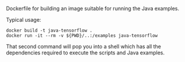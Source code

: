 Dockerfile for building an image suitable for running the Java examples.

Typical usage:

```
docker build -t java-tensorflow .
docker run -it --rm -v ${PWD}/..:/examples java-tensorflow
```

That second command will pop you into a shell which has all
the dependencies required to execute the scripts and Java
examples.
